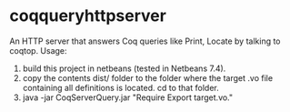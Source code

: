 coqqueryhttpserver
==================

An HTTP server that answers Coq queries like Print, Locate by talking to coqtop.
Usage:
1) build this project in netbeans (tested in Netbeans 7.4). 
2) copy the contents dist/ folder to the folder where the target .vo file containing all definitions is located. 
    cd to that folder.
3) java -jar CoqServerQuery.jar "Require Export target.vo."
